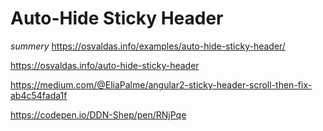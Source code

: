 # Auto-Hide Sticky Header
*summery*
https://osvaldas.info/examples/auto-hide-sticky-header/

https://osvaldas.info/auto-hide-sticky-header

https://medium.com/@EliaPalme/angular2-sticky-header-scroll-then-fix-ab4c54fada1f

https://codepen.io/DDN-Shep/pen/RNjPqe
